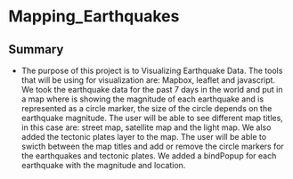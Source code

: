 # Mapping_Earthquakes
## Summary
- The purpose of this project is to Visualizing Earthquake Data.  The tools that will be using for visualization are: Mapbox, leaflet and javascript.  We took the earthquake data for the past 7 days in the world and put in a map where is showing the magnitude of each earthquake and is represented as a circle marker, the size of the circle depends on the earthquake magnitude.  The user will be able to see different map titles, in this case are: street map, satellite map and the light map.  We also added the tectonic plates layer to the map.  The user will be able to swicth between the map titles and add or remove the circle markers for the earthquakes and tectonic plates.  We added a bindPopup for each earthquake with the magnitude and location.
